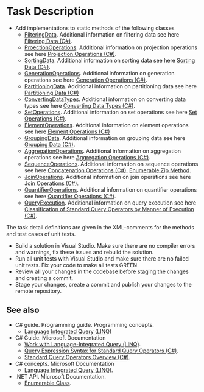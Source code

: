 # Task Description

- Add implementations to static methods of the following classes 
    - [FilteringData](/Linq/FilteringData.cs). Additional information on filtering data see here [Filtering Data (C#)](https://docs.microsoft.com/en-us/dotnet/csharp/programming-guide/concepts/linq/filtering-data).  
    - [ProectionOperations](Linq/ProjectionOperations.cs). Additional information on projection operations see here [Projection Operations (C#)](https://docs.microsoft.com/en-us/dotnet/csharp/programming-guide/concepts/linq/projection-operations).
    - [SortingData](/Linq/SortingData.cs). Additional information on sorting data see here [Sorting Data (C#)](https://docs.microsoft.com/en-us/dotnet/csharp/programming-guide/concepts/linq/sorting-data).
    - [GenerationOperations](/Linq/GenerationOperations.cs). Additional information on generation operations see here [Generation Operations (C#)](https://docs.microsoft.com/en-us/dotnet/csharp/programming-guide/concepts/linq/generation-operations).
    - [PartitioningData](/Linq/PartitioningData.cs). Additional information on partitioning data see here [Partitioning Data (C#)](https://docs.microsoft.com/en-us/dotnet/csharp/programming-guide/concepts/linq/partitioning-data)
    - [ConvertingDataTypes](/Linq/ConvertingDataTypes.cs). Additional information on converting data types see here [Converting Data Types (C#)](https://docs.microsoft.com/en-us/dotnet/csharp/programming-guide/concepts/linq/converting-data-types).
    - [SetOperations](/Linq/SetOperations.cs). Additional information on set operations see here [Set Operations (C#)](https://docs.microsoft.com/en-us/dotnet/csharp/programming-guide/concepts/linq/set-operations).
    - [ElementOperations](/Linq/ElementOperations.cs). Additional information on element operations see here [Element Operations (C#)](https://docs.microsoft.com/en-us/dotnet/csharp/programming-guide/concepts/linq/element-operations)
    - [GroupingData](/Linq/GroupingData.cs). Additional information on grouping data see here [Grouping Data (C#)](https://docs.microsoft.com/en-us/dotnet/csharp/programming-guide/concepts/linq/grouping-data).
    - [AggregationOperations](/Linq/AggregationOperations.cs). Additional information on aggregation operations  see here [Aggregation Operations (C#)](https://docs.microsoft.com/en-us/dotnet/csharp/programming-guide/concepts/linq/aggregation-operations).    
    - [SequenceOperations](/Linq/SequenceOperations.cs). Additional information on sequence operations  see here [Concatenation Operations (C#)](https://docs.microsoft.com/en-us/dotnet/csharp/programming-guide/concepts/linq/concatenation-operations), [Enumerable.Zip Method](https://docs.microsoft.com/en-us/dotnet/api/system.linq.enumerable.zip?view=netcore-3.1).
    - [JoinOperations](/Linq/JoinOperations.cs). Additional information on join operations see here [Join Operations (C#)](https://docs.microsoft.com/en-us/dotnet/csharp/programming-guide/concepts/linq/join-operations).
    - [QuantifierOperations](/Linq/QuantifierOperations.cs). Additional information on quantifier operations see here [Quantifier Operations (C#)](https://docs.microsoft.com/en-us/dotnet/csharp/programming-guide/concepts/linq/quantifier-operations). 
    - [QueryExecution](/Linq/QueryExecution.cs). Additional information on query execution see here [Classification of Standard Query Operators by Manner of Execution (C#)](https://docs.microsoft.com/en-us/dotnet/csharp/programming-guide/concepts/linq/classification-of-standard-query-operators-by-manner-of-execution).      

The task detail definitions are given in the XML-comments for the methods and test cases of unit tests.
- Build a solution in Visual Studio. Make sure there are no compiler errors and warnings, fix these issues and rebuild the solution.
- Run all unit tests with Visual Studio and make sure there are no failed unit tests. Fix your code to make all tests GREEN.
- Review all your changes in the codebase before staging the changes and creating a commit.
- Stage your changes, create a commit and publish your changes to the remote repository.

## See also
- C# guide. Programming guide. Programming concepts.
    - [Language Integrated Query (LINQ)](https://docs.microsoft.com/en-us/dotnet/csharp/programming-guide/concepts/linq/)
- C# Guide. Microsoft Documentation
    - [Work with Language-Integrated Query (LINQ)](https://docs.microsoft.com/en-us/dotnet/csharp/tutorials/working-with-linq).
    - [Query Expression Syntax for Standard Query Operators (C#)](https://docs.microsoft.com/en-us/dotnet/csharp/programming-guide/concepts/linq/query-expression-syntax-for-standard-query-operators).
    - [Standard Query Operators Overview (C#)](https://docs.microsoft.com/en-us/dotnet/csharp/programming-guide/concepts/linq/standard-query-operators-overview).
- C# concepts. Microsoft Documentation
    - [Language Integrated Query (LINQ)](https://docs.microsoft.com/en-us/dotnet/csharp/linq/).
- .NET API. Microsoft Documentation. 
    - [Enumerable Class](https://docs.microsoft.com/en-us/dotnet/api/system.linq.enumerable?view=netcore-3.1).